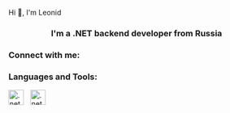 Hi 👋, I'm Leonid

<h3 align="center">I'm a .NET backend developer from Russia</h3>

<h3 align="left">Connect with me:</h3>
<p align="left">
</p>

### Languages and Tools:

<img align="left" alt=".net" width="30px" style="padding-right:10"    src="https://cdn.jsdelivr.net/gh/devicons/devicon@latest/icons/dotnetcore/dotnetcore-original.svg" />
<img align="left" alt=".net" width="30px" style="padding-right:10"    src="https://cdn.jsdelivr.net/gh/devicons/devicon@latest/icons/csharp/csharp-plain.svg" />
